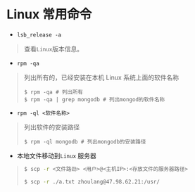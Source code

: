 # Linux 常用命令

*  `lsb_release -a`

> 查看`Linux`版本信息。

* `rpm -qa`

> 列出所有的，已经安装在本机 Linux 系统上面的软件名称
>
> ```shell
> $ rpm -qa # 列出所有
> $ rpm -qa | grep mongodb # 列出mongod的软件名称
> ```
>
> 

* `rpm -ql <软件名称>`

> 列出软件的安装路径
>
> ```shell
> $ rpm -ql mongodb # 列出mongodb的安装路径
> ```
>
> 



* 本地文件移动到`Linux` 服务器

> ```bash
> $ scp -r <文件路劲> <用户>@<主机IP>:<存放文件的服务器路径>
> 
> $ scp -r ./a.txt zhoulang@47.98.62.21:/usr/
> ```
>
> 

